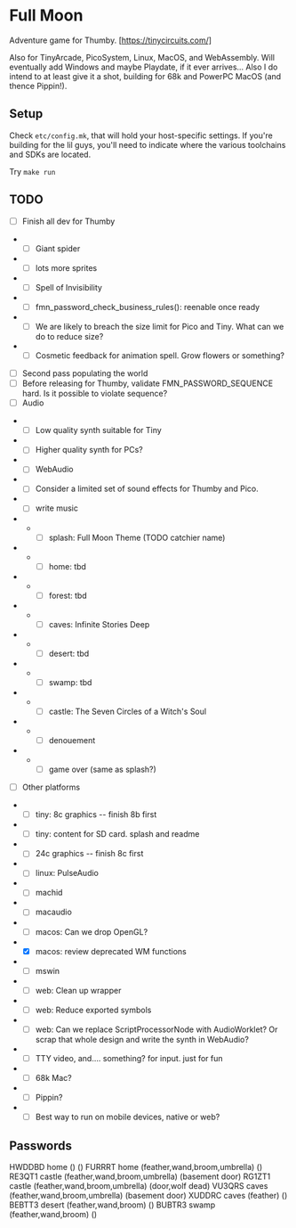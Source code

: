 # Full Moon

Adventure game for Thumby. [https://tinycircuits.com/]

Also for TinyArcade, PicoSystem, Linux, MacOS, and WebAssembly.
Will eventually add Windows and maybe Playdate, if it ever arrives...
Also I do intend to at least give it a shot, building for 68k and PowerPC MacOS (and thence Pippin!).

## Setup

Check `etc/config.mk`, that will hold your host-specific settings.
If you're building for the lil guys, you'll need to indicate where the various toolchains and SDKs are located.

Try `make run`

## TODO

- [ ] Finish all dev for Thumby
- - [ ] Giant spider
- - [ ] lots more sprites
- - [ ] Spell of Invisibility
- - [ ] fmn_password_check_business_rules(): reenable once ready
- - [ ] We are likely to breach the size limit for Pico and Tiny. What can we do to reduce size?
- - [ ] Cosmetic feedback for animation spell. Grow flowers or something?
- [ ] Second pass populating the world
- [ ] Before releasing for Thumby, validate FMN_PASSWORD_SEQUENCE hard. Is it possible to violate sequence?
- [ ] Audio
- - [ ] Low quality synth suitable for Tiny
- - [ ] Higher quality synth for PCs?
- - [ ] WebAudio
- - [ ] Consider a limited set of sound effects for Thumby and Pico.
- - [ ] write music
- - - [ ] splash: Full Moon Theme (TODO catchier name)
- - - [ ] home: tbd
- - - [ ] forest: tbd
- - - [ ] caves: Infinite Stories Deep
- - - [ ] desert: tbd
- - - [ ] swamp: tbd
- - - [ ] castle: The Seven Circles of a Witch's Soul
- - - [ ] denouement
- - - [ ] game over (same as splash?)
- [ ] Other platforms
- - [ ] tiny: 8c graphics -- finish 8b first
- - [ ] tiny: content for SD card. splash and readme
- - [ ] 24c graphics -- finish 8c first
- - [ ] linux: PulseAudio
- - [ ] machid
- - [ ] macaudio
- - [ ] macos: Can we drop OpenGL?
- - [x] macos: review deprecated WM functions
- - [ ] mswin
- - [ ] web: Clean up wrapper
- - [ ] web: Reduce exported symbols
- - [ ] web: Can we replace ScriptProcessorNode with AudioWorklet? Or scrap that whole design and write the synth in WebAudio?
- - [ ] TTY video, and.... something? for input. just for fun
- - [ ] 68k Mac?
- - [ ] Pippin?
- - [ ] Best way to run on mobile devices, native or web?

## Passwords

HWDDBD home () ()
FURRRT home (feather,wand,broom,umbrella) ()
RE3QT1 castle (feather,wand,broom,umbrella) (basement door)
RG1ZT1 castle (feather,wand,broom,umbrella) (door,wolf dead)
VU3QRS caves (feather,wand,broom,umbrella) (basement door)
XUDDRC caves (feather) ()
BEBTT3 desert (feather,wand,broom) ()
BUBTR3 swamp (feather,wand,broom) ()
